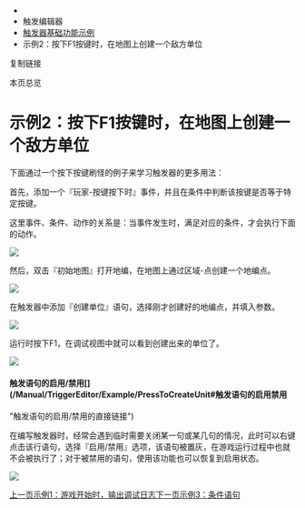  * [](/)
  * 触发编辑器
  * [触发器基础功能示例](/Manual/TriggerEditor/Example/Intro)
  * 示例2：按下F1按键时，在地图上创建一个敌方单位

复制链接

本页总览

# 示例2：按下F1按键时，在地图上创建一个敌方单位

下面通过一个按下按键刷怪的例子来学习触发器的更多用法：

首先，添加一个『玩家-按键按下时』事件，并且在条件中判断该按键是否等于特定按键。

这里事件、条件、动作的关系是：当事件发生时，满足对应的条件，才会执行下面的动作。

![](/assets/images/KeyDown-c09ea1a3ede9cbb2254656374ae5d1ef.gif)

然后，双击『初始地图』打开地编，在地图上通过区域-点创建一个地编点。

![](/assets/images/CreatePoint-faf375b503d26056a517515d3038155d.gif)

在触发器中添加『创建单位』语句，选择刚才创建好的地编点，并填入参数。

![](/assets/images/Example2-90fa6a68975517baadaeb214d5b18fcc.png)

运行时按下F1，在调试视图中就可以看到创建出来的单位了。

![](/assets/images/CreateUnit-ad1ff0f5302851dcbbec4f6b6fc588d0.png)

#### 触发语句的启用/禁用[​](/Manual/TriggerEditor/Example/PressToCreateUnit#触发语句的启用禁用
"触发语句的启用/禁用的直接链接")

在编写触发器时，经常会遇到临时需要关闭某一句或某几句的情况，此时可以右键点击该行语句，选择『启用/禁用』选项，该语句被置灰，在游戏运行过程中也就不会被执行了；对于被禁用的语句，使用该功能也可以恢复到启用状态。

![](/assets/images/Disable-249d062500e5a88be4965a172896ce62.gif)

[上一页示例1：游戏开始时，输出调试日志](/Manual/TriggerEditor/Example/HelloWorld)[下一页示例3：条件语句](/Manual/TriggerEditor/Example/Conditions)


